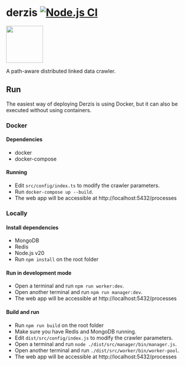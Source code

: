 # derzis [![Node.js CI](https://github.com/andrefs/derzis/actions/workflows/node.js.yml/badge.svg?branch=testing)](https://github.com/andrefs/derzis/actions/workflows/node.js.yml)

<img src="https://icons.getbootstrap.com/assets/icons/cloud-lightning.svg"  width="100" height="100">

A path-aware distributed linked data crawler.

## Run

The easiest way of deploying Derzis is using Docker, but it can also
be executed without using containers.

### Docker

#### Dependencies

- docker
- docker-compose

#### Running

- Edit `src/config/index.ts` to modify the crawler parameters.
- Run `docker-compose up --build`.
- The web app will be accessible at http://localhost:5432/processes

### Locally

#### Install dependencies

- MongoDB
- Redis
- Node.js v20
- Run `npm install` on the root folder

#### Run in development mode

- Open a terminal and run `npm run worker:dev`.
- Open another terminal and run `npm run manager:dev`.
- The web app will be accessible at http://localhost:5432/processes

#### Build and run

- Run `npm run build` on the root folder
- Make sure you have Redis and MongoDB running.
- Edit `dist/src/config/index.js` to modify the crawler parameters.
- Open a terminal and run `node ./dist/src/manager/bin/manager.js`.
- Open another terminal and run `./dist/src/worker/bin/worker-pool`.
- The web app will be accessible at http://localhost:5432/processes
